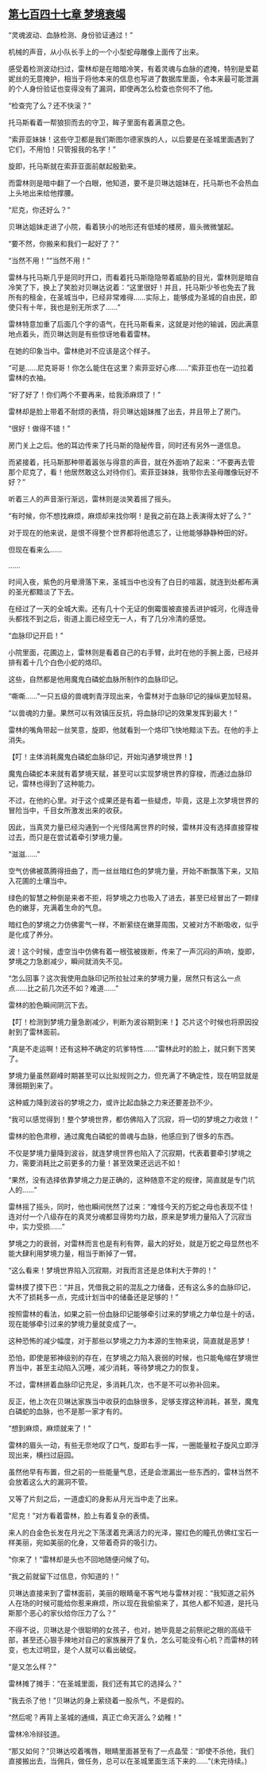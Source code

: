 ## [第七百四十七章 梦境衰竭](https://www.xxbiquge.com/11_11222/9001118.html)


  “灵魂波动、血脉检测、身份验证通过！”

  机械的声音，从小队长手上的一个小型蛇母雕像上面传了出来。

  感受着检测波动扫过，雷林却是在暗暗冷笑，有着灵魂与血脉的遮掩，特别是爱葛妮丝的无意掩护，相当于将他本来的信息也写进了数据库里面，令本来最可能泄漏的个人身份验证也变得没有了漏洞，即使再怎么检查也奈何不了他。

  “检查完了么？还不快滚？”

  托马斯看着一帮狼狈而去的守卫，眸子里面有着满意之色。

  “索菲亚妹妹！这些守卫都是我们斯图尔德家族的人，以后要是在圣城里面遇到了它们，不用怕！只管报我的名字！”

  旋即，托马斯就在索菲亚面前献起殷勤来。

  而雷林则是暗中翻了一个白眼，他知道，要不是贝琳达姐妹在，托马斯也不会热血上头地出来给他撑腰。

  “尼克，你还好么？”

  贝琳达姐妹走进了小院，看着狭小的地形还有低矮的楼房，眉头微微皱起。

  “要不然，你搬来和我们一起好了？”

  “当然不用！”“当然不用！”

  雷林与托马斯几乎是同时开口，而看着托马斯隐隐带着威胁的目光，雷林则是暗自冷笑了下，换上了笑脸对贝琳达说着：“这里很好！并且，托马斯少爷也免去了我所有的租金，在圣城当中，已经非常难得……实际上，能够成为圣城的自由民，即使只有十年，我也是别无所求了……”

  雷林特意加重了后面几个字的语气，在托马斯看来，这就是对他的输诚，因此满意地点着头，而贝琳达则是有些惊讶地看着雷林。

  在她的印象当中。雷林绝对不应该是这个样子。

  “可是……尼克哥哥！你怎么能住在这里？索菲亚好心疼……”索菲亚也在一边拉着雷林的衣袖。

  “好了好了！你们两个不要再来，给我添麻烦了！”

  雷林却是脸上带着不耐烦的表情，将贝琳达姐妹推了出去，并且带上了房门。

  “很好！做得不错！”

  房门关上之后。他的耳边传来了托马斯的隐秘传音，同时还有另外一道信息。

  而紧接着，托马斯那种带着嚣张与得意的声音，就在外面响了起来：“不要再去管那个尼克了，看！他居然敢这么对待你们。索菲亚妹妹，我带你去圣母雕像玩好不好？”

  听着三人的声音渐行渐远，雷林则是淡笑着摇了摇头。

  “有时候，你不想找麻烦，麻烦却来找你啊！是我之前在路上表演得太好了么？”

  对于现在的他来说，是恨不得整个世界都将他遗忘了，让他能够静静种田的好。

  但现在看来么……

  ……

  时间入夜，紫色的月晕滑落下来，圣城当中也没有了白日的喧嚣，就连到处都布满的圣光都黯淡了下去。

  在经过了一天的全城大索。还有几十个无证的倒霉蛋被直接丢进护城河，化得连骨头都找不到之后，街道上面已经空无一人，有了几分冷清的感觉。

  “血脉印记开启！”

  小院里面，花圃边上，雷林则是看着自己的右手臂，此时在他的手腕上面，已经并排有着十几个白色小蛇的烙印。

  这些，自然都是他用魔鬼白磷蛇血脉所制作的血脉印记。

  “嘶嘶……”一只五级的兽魂刺青浮现出来，令雷林对于血脉印记的操纵更加轻易。

  “以兽魂的力量。果然可以有效镇压反抗，将血脉印记的效果发挥到最大！”

  雷林的嘴角带起一丝笑意，旋即，他就看到一个烙印飞快地黯淡下去。在他的手上消失。

  【叮！主体消耗魔鬼白磷蛇血脉印记，开始沟通梦境世界！】

  魔鬼白磷蛇本来就有着梦境天赋，甚至可以实现梦境世界的穿梭，而通过血脉印记，雷林也得到了这种能力。

  不过，在他的心里。对于这个成果还是有着一些疑虑，毕竟，这是上次梦境世界的冒险当中，千目女所激发出来的收获。

  因此，当真灵力量已经沟通到一个光怪陆离世界的时候，雷林并没有选择直接穿梭过去，而只是在尝试着牵引梦境力量。

  “滋滋……”

  空气仿佛被蒸腾得扭曲了，而一丝丝暗红色的梦境力量，开始不断飘落下来，又陷入花圃的土壤当中。

  绿色的智慧之种倒是来者不拒，将梦境之力也吸入了进去，甚至已经冒出了一颗绿色的嫩芽，充满着生命的气息。

  暗红色的梦境之力仿佛雾气一样，不断萦绕在嫩芽周围，又被对方不断吸收，似乎是化成了养分。

  波！这个时候，虚空当中仿佛有着一根弦被拨断，传来了一声沉闷的声响，旋即，梦境之力急剧减少，瞬间就消失不见。

  “怎么回事？这次我使用血脉印记所拉扯过来的梦境力量，居然只有这么一点点……比之前几次还不如？难道……”

  雷林的脸色瞬间阴沉下去。

  【叮！检测到梦境力量急剧减少，判断为波谷期到来！】芯片这个时候也将原因投射到了雷林面前。

  “真是不走运啊！还有这种不确定的坑爹特性……”雷林此时的脸上，就只剩下苦笑了。

  梦境力量虽然巅峰时期甚至可以比拟规则之力，但充满了不确定性，现在明显就是薄弱期到来了。

  这种威力降到波谷的梦境之力，或许比起血脉之力来还要差劲不少。

  “我可以感觉得到！整个梦境世界，都仿佛陷入了沉寂，将一切的梦境之力收敛！”

  雷林的脸色肃穆，通过魔鬼白磷蛇的兽魂与血脉，他感应到了很多的东西。

  不仅是梦境力量降到波谷，就连梦境世界也陷入了沉寂期，代表着要牵引梦境之力，需要消耗比之前更多的力量！甚至效果还远远不如！

  “果然，没有选择依靠梦境之力是正确的，这种随意不定的规律，简直就是专门坑人的……”

  雷林摇了摇头，同时，他也瞬间恍然了过来：“难怪今天的万蛇之母也表现不佳！连对付一个八级存在的真灵分魂都显得势均力敌，原来是梦境力量陷入了沉寂当中，实力受损……”

  梦境之力的衰弱，对雷林而言也是有利有弊，最大的好处，就是万蛇之母显然也不能大肆利用梦境力量，相当于断掉了一臂。

  “这么看来！梦境世界陷入沉寂期，对我而言还是总体利大于弊的！”

  雷林摸了摸下巴：“并且，凭借我之前的混乱之力储备，还有这么多的血脉印记，大不了损耗多一点，完成计划当中的储备还是足够的！”

  按照雷林的看法，如果之前一份血脉印记能够牵引过来的梦境之力单位是十的话，现在能够牵引过来的梦境力量就变成了一。

  这种恐怖的减少幅度，对于那些以梦境之力为本源的生物来说，简直就是恶梦！

  恐怕，即使是邪神级别的存在，在梦境之力陷入衰弱的时候，也只能龟缩在梦境世界当中，甚至主动陷入沉睡，减少消耗，等待梦境之力的恢复。

  不过，雷林拼着血脉印记充足，多消耗几次，也不是不可以弥补回来。

  反正，他上次在贝琳达家族当中收获的血脉很多，足够支撑这种消耗，甚至，魔鬼白磷蛇的血脉，也不是那一家才有的。

  “想到麻烦，麻烦就来了！”

  雷林的眉头一动，有些无奈地叹了口气，旋即右手一挥，一圈能量粒子旋风立即浮现出来，横扫过庭园。

  虽然他早有布置，但之前的一些能量气息，还是会泄漏出一些东西的，雷林当然不会放着这么大的漏洞不管。

  又等了片刻之后，一道虚幻的身影从月光当中走了出来。

  “尼克！”对方看着雷林，脸上有着复杂的表情。

  来人的白金色长发在月光之下荡漾着充满活力的光泽，猩红色的瞳孔仿佛红宝石一样美丽，宛如美丽的化身，又带着奇异的吸引力。

  “你来了！”雷林却是头也不回地随便问候了句。

  “我之前就留下过信息，你知道的！”

  贝琳达直接来到了雷林面前，美丽的眼睛毫不客气地与雷林对视：“我知道之前外人在场的时候可能给你惹来麻烦，所以现在我偷偷来了，其他人都不知道，是托马斯那个恶心的家伙给你压力了么？”

  不得不说，贝琳达是个很聪明的女孩子，也对，她毕竟是之前祭祀之眼的高级干部，甚至还心狠手辣地对自己的家族展开了复仇，怎么可能没有心机？而雷林的转变，也太过明显，是个人就可以看出破绽。

  “是又怎么样？”

  雷林摊了摊手：“在圣城里面，我们还有其它的选择么？”

  “我去杀了他！”贝琳达的身上萦绕着一股杀气，不是假的。

  “然后呢？再背上圣城的通缉，真正亡命天涯么？幼稚！”

  雷林冷冷辩驳道。

  “那又如何？”贝琳达咬着嘴唇，眼睛里面甚至有了一点晶莹：“即使不杀他，我们直接搬出去，当佣兵，做任务，总可以在圣城里面生活下来的……”(未完待续。)
